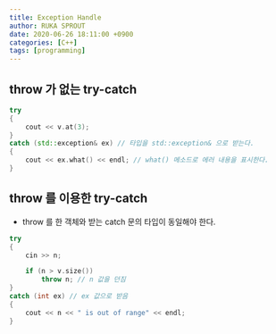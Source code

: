 ```yaml
---
title: Exception Handle
author: RUKA SPROUT
date: 2020-06-26 18:11:00 +0900
categories: [C++]
tags: [programming]
---
```


## throw 가 없는 try-catch

```cpp
try
{
	cout << v.at(3);
}
catch (std::exception& ex) // 타입을 std::exception& 으로 받는다.
{
	cout << ex.what() << endl; // what() 메소드로 에러 내용을 표시한다.
}
```

## throw 를 이용한 try-catch

- throw 를 한 객체와 받는 catch 문의 타입이 동일해야 한다.

```cpp
try
{
	cin >> n;

	if (n > v.size())
		throw n; // n 값을 던짐
}
catch (int ex) // ex 값으로 받음
{
	cout << n << " is out of range" << endl;
}
```